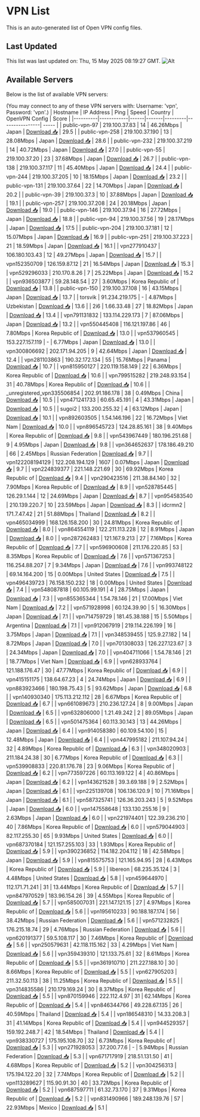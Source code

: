 # VPN List

This is an auto-generated list of Open VPN config files.

## Last Updated

This list was last updated on: Thu, 15 May 2025 08:19:27 GMT.
![Alt](https://repobeats.axiom.co/api/embed/186b98318ef1479477931607c1ad7d823f12451f.svg "Repobeats analytics image")

## Available Servers

Below is the list of available VPN servers:

(You may connect to any of these VPN servers with: Username: 'vpn', Password: 'vpn'.)
| Hostname | IP Address | Ping | Speed | Country | OpenVPN Config | Score |
|----------|------------|------|-------|---------|----------------| ----- |
| public-vpn-97 | 219.100.37.83 | 14 | 46.26Mbps | Japan | [Download 📥](./configs/server_0_JP.ovpn) | 29.5 |
| public-vpn-258 | 219.100.37.190 | 13 | 28.08Mbps | Japan | [Download 📥](./configs/server_1_JP.ovpn) | 28.6 |
| public-vpn-232 | 219.100.37.219 | 14 | 40.72Mbps | Japan | [Download 📥](./configs/server_2_JP.ovpn) | 27.0 |
| public-vpn-55 | 219.100.37.20 | 23 | 37.68Mbps | Japan | [Download 📥](./configs/server_3_JP.ovpn) | 26.7 |
| public-vpn-138 | 219.100.37.117 | 11 | 45.40Mbps | Japan | [Download 📥](./configs/server_4_JP.ovpn) | 24.4 |
| public-vpn-244 | 219.100.37.205 | 10 | 18.15Mbps | Japan | [Download 📥](./configs/server_5_JP.ovpn) | 23.2 |
| public-vpn-131 | 219.100.37.64 | 22 | 14.70Mbps | Japan | [Download 📥](./configs/server_6_JP.ovpn) | 20.2 |
| public-vpn-39 | 219.100.37.3 | 10 | 37.88Mbps | Japan | [Download 📥](./configs/server_7_JP.ovpn) | 19.1 |
| public-vpn-257 | 219.100.37.208 | 24 | 20.18Mbps | Japan | [Download 📥](./configs/server_8_JP.ovpn) | 19.0 |
| public-vpn-146 | 219.100.37.94 | 16 | 27.72Mbps | Japan | [Download 📥](./configs/server_9_JP.ovpn) | 18.8 |
| public-vpn-94 | 219.100.37.56 | 19 | 28.17Mbps | Japan | [Download 📥](./configs/server_10_JP.ovpn) | 17.5 |
| public-vpn-204 | 219.100.37.181 | 12 | 15.07Mbps | Japan | [Download 📥](./configs/server_11_JP.ovpn) | 16.9 |
| public-vpn-251 | 219.100.37.223 | 21 | 18.59Mbps | Japan | [Download 📥](./configs/server_12_JP.ovpn) | 16.1 |
| vpn277910437 | 106.180.103.43 | 12 | 49.27Mbps | Japan | [Download 📥](./configs/server_13_JP.ovpn) | 15.7 |
| vpn152350709 | 126.159.87.12 | 21 | 16.54Mbps | Japan | [Download 📥](./configs/server_14_JP.ovpn) | 15.3 |
| vpn529296033 | 210.170.8.26 | 7 | 25.22Mbps | Japan | [Download 📥](./configs/server_15_JP.ovpn) | 15.2 |
| vpn936503877 | 59.28.148.54 | 27 | 3.60Mbps | Korea Republic of | [Download 📥](./configs/server_16_KR.ovpn) | 13.8 |
| public-vpn-150 | 219.100.37.108 | 16 | 43.15Mbps | Japan | [Download 📥](./configs/server_17_JP.ovpn) | 13.7 |
| torsvik | 91.234.219.175 | - | 4.87Mbps | Uzbekistan | [Download 📥](./configs/server_18_UZ.ovpn) | 13.6 |
| 2i6 | 1.66.33.48 | 27 | 18.82Mbps | Japan | [Download 📥](./configs/server_19_JP.ovpn) | 13.4 |
| vpn791131832 | 133.114.229.173 | 7 | 87.06Mbps | Japan | [Download 📥](./configs/server_20_JP.ovpn) | 13.2 |
| vpn550445408 | 116.121.197.86 | 46 | 7.80Mbps | Korea Republic of | [Download 📥](./configs/server_21_KR.ovpn) | 13.0 |
| vpn537960545 | 153.227.157.119 | - | 6.77Mbps | Japan | [Download 📥](./configs/server_22_JP.ovpn) | 13.0 |
| vpn300806692 | 202.171.94.205 | 9 | 42.64Mbps | Japan | [Download 📥](./configs/server_23_JP.ovpn) | 12.4 |
| vpn281103863 | 190.32.172.134 | 55 | 15.76Mbps | Panama | [Download 📥](./configs/server_24_PA.ovpn) | 10.7 |
| vpn815950127 | 220.119.158.149 | 22 | 6.36Mbps | Korea Republic of | [Download 📥](./configs/server_25_KR.ovpn) | 10.6 |
| vpn799515282 | 219.248.93.154 | 31 | 40.78Mbps | Korea Republic of | [Download 📥](./configs/server_26_KR.ovpn) | 10.6 |
| _unregistered_vpn335506854 | 202.91.186.178 | 38 | 0.49Mbps | China | [Download 📥](./configs/server_27_CN.ovpn) | 10.5 |
| vpn471241733 | 60.65.45.191 | 4 | 43.31Mbps | Japan | [Download 📥](./configs/server_28_JP.ovpn) | 10.5 |
| sugoi2 | 133.200.255.32 | 4 | 63.12Mbps | Japan | [Download 📥](./configs/server_29_JP.ovpn) | 10.1 |
| vpn892603505 | 1.54.146.196 | 22 | 16.72Mbps | Viet Nam | [Download 📥](./configs/server_30_VN.ovpn) | 10.0 |
| vpn896545723 | 124.28.85.161 | 38 | 9.40Mbps | Korea Republic of | [Download 📥](./configs/server_31_KR.ovpn) | 9.8 |
| vpn543967449 | 180.196.251.68 | 9 | 4.95Mbps | Japan | [Download 📥](./configs/server_32_JP.ovpn) | 9.8 |
| vpn364652637 | 178.186.49.210 | 66 | 2.45Mbps | Russian Federation | [Download 📥](./configs/server_33_RU.ovpn) | 9.7 |
| vpn122208194129 | 122.208.194.129 | 1607 | 0.07Mbps | Japan | [Download 📥](./configs/server_34_JP.ovpn) | 9.7 |
| vpn224839377 | 221.148.221.69 | 30 | 69.92Mbps | Korea Republic of | [Download 📥](./configs/server_35_KR.ovpn) | 9.4 |
| vpn290423516 | 211.38.84.140 | 32 | 7.90Mbps | Korea Republic of | [Download 📥](./configs/server_36_KR.ovpn) | 8.9 |
| vpn528785445 | 126.29.1.144 | 12 | 24.69Mbps | Japan | [Download 📥](./configs/server_37_JP.ovpn) | 8.7 |
| vpn954583540 | 210.139.220.7 | 10 | 23.59Mbps | Japan | [Download 📥](./configs/server_38_JP.ovpn) | 8.3 |
| idcrmn2 | 171.7.47.42 | 21 | 51.88Mbps | Thailand | [Download 📥](./configs/server_39_TH.ovpn) | 8.2 |
| vpn465034999 | 168.126.158.200 | 30 | 24.81Mbps | Korea Republic of | [Download 📥](./configs/server_40_KR.ovpn) | 8.0 |
| vpn864554119 | 122.211.113.228 | 12 | 8.91Mbps | Japan | [Download 📥](./configs/server_41_JP.ovpn) | 8.0 |
| vpn287262483 | 121.167.9.213 | 27 | 7.16Mbps | Korea Republic of | [Download 📥](./configs/server_42_KR.ovpn) | 7.7 |
| vpn596900608 | 211.176.220.85 | 53 | 8.35Mbps | Korea Republic of | [Download 📥](./configs/server_43_KR.ovpn) | 7.6 |
| vpn571367253 | 116.254.88.207 | 7 | 9.34Mbps | Japan | [Download 📥](./configs/server_44_JP.ovpn) | 7.6 |
| vpn993748122 | 69.14.164.200 | 15 | 0.00Mbps | United States | [Download 📥](./configs/server_45_US.ovpn) | 7.5 |
| vpn496439723 | 76.158.150.232 | 18 | 0.00Mbps | United States | [Download 📥](./configs/server_46_US.ovpn) | 7.4 |
| vpn548087818 | 60.105.99.191 | 4 | 28.75Mbps | Japan | [Download 📥](./configs/server_47_JP.ovpn) | 7.3 |
| vpn855365344 | 1.54.78.146 | 21 | 17.00Mbps | Viet Nam | [Download 📥](./configs/server_48_VN.ovpn) | 7.2 |
| vpn571928998 | 60.124.39.90 | 5 | 16.30Mbps | Japan | [Download 📥](./configs/server_49_JP.ovpn) | 7.1 |
| vpn714759729 | 181.45.38.188 | 15 | 5.50Mbps | Argentina | [Download 📥](./configs/server_50_AR.ovpn) | 7.1 |
| vpn912067919 | 219.114.226.199 | 16 | 3.75Mbps | Japan | [Download 📥](./configs/server_51_JP.ovpn) | 7.1 |
| vpn348539455 | 125.9.27.182 | 14 | 8.72Mbps | Japan | [Download 📥](./configs/server_52_JP.ovpn) | 7.0 |
| vpn701308033 | 126.227.123.67 | 3 | 24.34Mbps | Japan | [Download 📥](./configs/server_53_JP.ovpn) | 7.0 |
| vpn404711066 | 1.54.78.146 | 21 | 18.77Mbps | Viet Nam | [Download 📥](./configs/server_54_VN.ovpn) | 6.9 |
| vpn628933764 | 121.188.176.47 | 30 | 47.77Mbps | Korea Republic of | [Download 📥](./configs/server_55_KR.ovpn) | 6.9 |
| vpn415151175 | 138.64.67.23 | 4 | 24.74Mbps | Japan | [Download 📥](./configs/server_56_JP.ovpn) | 6.9 |
| vpn883923466 | 180.198.75.43 | 5 | 93.62Mbps | Japan | [Download 📥](./configs/server_57_JP.ovpn) | 6.8 |
| vpn140930340 | 175.113.212.112 | 28 | 6.67Mbps | Korea Republic of | [Download 📥](./configs/server_58_KR.ovpn) | 6.7 |
| vpn661089673 | 210.236.127.24 | 8 | 9.00Mbps | Japan | [Download 📥](./configs/server_59_JP.ovpn) | 6.5 |
| vpn632806000 | 1.21.49.242 | 2 | 89.05Mbps | Japan | [Download 📥](./configs/server_60_JP.ovpn) | 6.5 |
| vpn501475364 | 60.113.30.143 | 13 | 44.26Mbps | Japan | [Download 📥](./configs/server_61_JP.ovpn) | 6.4 |
| vpn914058380 | 60.109.54.100 | 15 | 12.48Mbps | Japan | [Download 📥](./configs/server_62_JP.ovpn) | 6.4 |
| vpn447995182 | 211.107.94.24 | 32 | 4.89Mbps | Korea Republic of | [Download 📥](./configs/server_63_KR.ovpn) | 6.3 |
| vpn348020903 | 211.184.24.38 | 30 | 6.77Mbps | Korea Republic of | [Download 📥](./configs/server_64_KR.ovpn) | 6.3 |
| vpn539908833 | 220.81.176.78 | 23 | 9.06Mbps | Korea Republic of | [Download 📥](./configs/server_65_KR.ovpn) | 6.2 |
| vpn773597226 | 60.113.169.122 | 4 | 40.86Mbps | Japan | [Download 📥](./configs/server_66_JP.ovpn) | 6.2 |
| vpn143621528 | 39.3.69.188 | 9 | 2.52Mbps | Japan | [Download 📥](./configs/server_67_JP.ovpn) | 6.1 |
| vpn225139708 | 106.136.120.9 | 10 | 71.16Mbps | Japan | [Download 📥](./configs/server_68_JP.ovpn) | 6.1 |
| vpn587325741 | 126.36.203.243 | 5 | 9.52Mbps | Japan | [Download 📥](./configs/server_69_JP.ovpn) | 6.0 |
| vpn147558648 | 133.130.255.16 | 9 | 2.63Mbps | Japan | [Download 📥](./configs/server_70_JP.ovpn) | 6.0 |
| vpn221974401 | 122.39.236.210 | 40 | 7.86Mbps | Korea Republic of | [Download 📥](./configs/server_71_KR.ovpn) | 6.0 |
| vpn579044903 | 82.117.255.30 | 65 | 9.93Mbps | United States | [Download 📥](./configs/server_72_US.ovpn) | 6.0 |
| vpn687370184 | 121.157.255.103 | 33 | 1.93Mbps | Korea Republic of | [Download 📥](./configs/server_73_KR.ovpn) | 5.9 |
| vpn390236852 | 114.182.204.112 | 18 | 42.58Mbps | Japan | [Download 📥](./configs/server_74_JP.ovpn) | 5.9 |
| vpn815575753 | 121.165.94.95 | 28 | 6.43Mbps | Korea Republic of | [Download 📥](./configs/server_75_KR.ovpn) | 5.9 |
| libereon | 68.235.35.124 | 3 | 4.48Mbps | United States | [Download 📥](./configs/server_76_US.ovpn) | 5.8 |
| vpn459644970 | 112.171.71.241 | 31 | 13.44Mbps | Korea Republic of | [Download 📥](./configs/server_77_KR.ovpn) | 5.7 |
| vpn847970529 | 183.96.154.26 | 39 | 4.55Mbps | Korea Republic of | [Download 📥](./configs/server_78_KR.ovpn) | 5.7 |
| vpn585007031 | 221.147.121.15 | 27 | 4.97Mbps | Korea Republic of | [Download 📥](./configs/server_79_KR.ovpn) | 5.6 |
| vpn195610233 | 90.188.187.174 | 56 | 38.42Mbps | Russian Federation | [Download 📥](./configs/server_80_RU.ovpn) | 5.6 |
| vpn571232825 | 176.215.18.74 | 29 | 4.76Mbps | Russian Federation | [Download 📥](./configs/server_81_RU.ovpn) | 5.6 |
| vpn620191377 | 59.5.108.117 | 30 | 7.46Mbps | Korea Republic of | [Download 📥](./configs/server_82_KR.ovpn) | 5.6 |
| vpn250579631 | 42.118.115.162 | 33 | 4.29Mbps | Viet Nam | [Download 📥](./configs/server_83_VN.ovpn) | 5.6 |
| vpn359439310 | 121.133.75.61 | 32 | 8.61Mbps | Korea Republic of | [Download 📥](./configs/server_84_KR.ovpn) | 5.5 |
| vpn361910710 | 211.227.188.10 | 30 | 8.66Mbps | Korea Republic of | [Download 📥](./configs/server_85_KR.ovpn) | 5.5 |
| vpn627905203 | 211.32.50.113 | 38 | 11.25Mbps | Korea Republic of | [Download 📥](./configs/server_86_KR.ovpn) | 5.5 |
| vpn314835586 | 210.179.169.24 | 30 | 8.37Mbps | Korea Republic of | [Download 📥](./configs/server_87_KR.ovpn) | 5.5 |
| vpn870159946 | 222.112.4.97 | 31 | 62.14Mbps | Korea Republic of | [Download 📥](./configs/server_88_KR.ovpn) | 5.4 |
| vpn846344766 | 49.228.67.135 | 26 | 40.59Mbps | Thailand | [Download 📥](./configs/server_89_TH.ovpn) | 5.4 |
| vpn186548310 | 14.33.208.3 | 31 | 41.14Mbps | Korea Republic of | [Download 📥](./configs/server_90_KR.ovpn) | 5.4 |
| vpn944529357 | 159.192.248.7 | 42 | 18.54Mbps | Thailand | [Download 📥](./configs/server_91_TH.ovpn) | 5.4 |
| vpn938330727 | 175.195.108.70 | 32 | 6.73Mbps | Korea Republic of | [Download 📥](./configs/server_92_KR.ovpn) | 5.3 |
| vpn271928053 | 37.200.77.6 | - | 5.94Mbps | Russian Federation | [Download 📥](./configs/server_93_RU.ovpn) | 5.3 |
| vpn671717919 | 218.51.131.50 | 41 | 4.68Mbps | Korea Republic of | [Download 📥](./configs/server_94_KR.ovpn) | 5.2 |
| vpn304256313 | 175.194.122.20 | 32 | 7.74Mbps | Korea Republic of | [Download 📥](./configs/server_95_KR.ovpn) | 5.2 |
| vpn113289627 | 115.90.91.30 | 40 | 33.72Mbps | Korea Republic of | [Download 📥](./configs/server_96_KR.ovpn) | 5.2 |
| vpn687597711 | 61.32.73.170 | 37 | 9.31Mbps | Korea Republic of | [Download 📥](./configs/server_97_KR.ovpn) | 5.2 |
| vpn831490966 | 189.248.139.76 | 57 | 22.93Mbps | Mexico | [Download 📥](./configs/server_98_MX.ovpn) | 5.1 |
